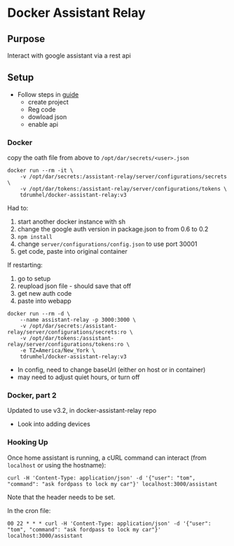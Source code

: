 # Docker Assistant Relay

## Purpose
Interact with google assistant via a rest api

## Setup
* Follow steps in [guide](dar2_readme.md)
  * create project
  * Reg code
  * dowload json
  * enable api


### Docker
copy the oath file from above to `/opt/dar/secrets/<user>.json`
```
docker run --rm -it \
    -v /opt/dar/secrets:/assistant-relay/server/configurations/secrets \
    -v /opt/dar/tokens:/assistant-relay/server/configurations/tokens \
    tdrumhel/docker-assistant-relay:v3
```
Had to:
1. start another docker instance with sh
1. change the google auth version in package.json to from 0.6 to 0.2
1. `npm install`
1. change `server/configurations/config.json` to use port 30001
1. get code, paste into original container

If restarting:
1. go to setup
1. reupload json file - should save that off
1. get new auth code
1. paste into webapp

```
docker run --rm -d \
    --name assistant-relay -p 3000:3000 \
    -v /opt/dar/secrets:/assistant-relay/server/configurations/secrets:ro \
    -v /opt/dar/tokens:/assistant-relay/server/configurations/tokens:ro \
    -e TZ=America/New_York \
    tdrumhel/docker-assistant-relay:v3
```
* In config, need to change baseUrl (either on host or in container)
* may need to adjust quiet hours, or turn off


### Docker, part 2
Updated to use v3.2, in docker-assistant-relay repo

* Look into adding devices

### Hooking Up
Once home assistant is running, a cURL command can interact (from `localhost` or using the hostname):
```
curl -H 'Content-Type: application/json' -d '{"user": "tom", "command": "ask fordpass to lock my car"}' localhost:3000/assistant
```
Note that the header needs to be set.

In the cron file:
```
00 22 * * * curl -H 'Content-Type: application/json' -d '{"user": "tom", "command": "ask fordpass to lock my car"}' localhost:3000/assistant
```
